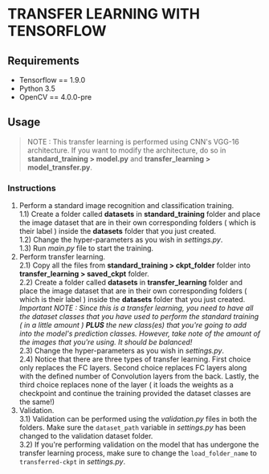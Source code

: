 ﻿# TRANSFER LEARNING WITH TENSORFLOW


##  Requirements
* Tensorflow == 1.9.0
* Python 3.5
* OpenCV == 4.0.0-pre

##  Usage

>NOTE : This transfer learning is performed using CNN's VGG-16 architecture. If you want to modify the architecture, do so in **standard_training > model.py** and **transfer_learning > model_transfer.py**.  

###  Instructions
1) Perform a standard image recognition and classification training.  
1.1) Create a folder called **datasets** in **standard_training** folder and place the image dataset that are in their own corresponding folders ( which is their label ) inside the **datasets** folder that you just created.  
1.2) Change the hyper-parameters as you wish in _settings.py_.  
1.3) Run _main.py_ file to start the training.  
2) Perform transfer learning.  
2.1) Copy all the files from **standard_training > ckpt_folder** folder into **transfer_learning > saved_ckpt** folder.  
2.2) Create a folder called **datasets** in **transfer_learning** folder and place the image dataset that are in their own corresponding folders ( which is their label ) inside the **datasets** folder that you just created. _Important NOTE : Since this is a transfer learning, you need to have all the dataset classes that you have used to perform the standard training ( in a little amount ) **PLUS** the new class(es) that you're going to add into the model's prediction classes. However, take note of the amount of the images that you're using. It should be balanced!_  
2.3) Change the hyper-parameters as you wish in _settings.py_.  
2.4) Notice that there are three types of transfer learning. First choice only replaces the FC layers. Second choice replaces FC layers along with the defined number of Convolution layers from the back. Lastly, the third choice replaces none of the layer ( it loads the weights as a checkpoint and continue the training provided the dataset classes are the same!)   
3) Validation.  
3.1) Validation can be performed using the _validation.py_ files in both the folders. Make sure the `dataset_path` variable in _settings.py_ has been changed to the validation dataset folder.  
3.2) If you're performing validation on the model that has undergone the transfer learning process, make sure to change the `load_folder_name` to `transferred-ckpt` in _settings.py_.
